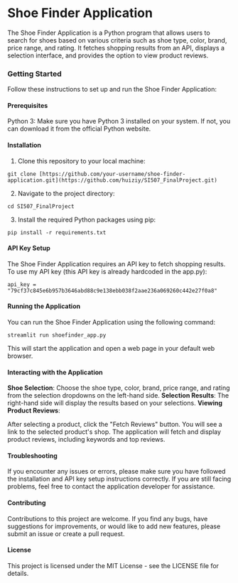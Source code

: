 

# Shoe Finder Application

The Shoe Finder Application is a Python program that allows users to search for shoes based on various criteria such as shoe type, color, brand, price range, and rating. It fetches shopping results from an API, displays a selection interface, and provides the option to view product reviews.

### Getting Started
Follow these instructions to set up and run the Shoe Finder Application:

#### Prerequisites

Python 3: Make sure you have Python 3 installed on your system. If not, you can download it from the official Python website.

#### Installation
1. Clone this repository to your local machine:
```
git clone [https://github.com/your-username/shoe-finder-application.git](https://github.com/huiziy/SI507_FinalProject.git)
```
2. Navigate to the project directory:
```  
cd SI507_FinalProject
```
3. Install the required Python packages using pip:
```
pip install -r requirements.txt
```
#### API Key Setup

The Shoe Finder Application requires an API key to fetch shopping results. To use my API key (this API key is already hardcoded in the app.py):
```
api_key = "79cf37c845e6b957b3646abd88c9e138ebb038f2aae236a069260c442e27f0a8"
```
#### Running the Application

You can run the Shoe Finder Application using the following command:
```
streamlit run shoefinder_app.py
```
This will start the application and open a web page in your default web browser.

#### Interacting with the Application

**Shoe Selection**: Choose the shoe type, color, brand, price range, and rating from the selection dropdowns on the left-hand side.
**Selection Results**: The right-hand side will display the results based on your selections.
**Viewing Product Reviews**:

After selecting a product, click the "Fetch Reviews" button.
You will see a link to the selected product's shop.
The application will fetch and display product reviews, including keywords and top reviews.

#### Troubleshooting
If you encounter any issues or errors, please make sure you have followed the installation and API key setup instructions correctly.
If you are still facing problems, feel free to contact the application developer for assistance.

#### Contributing
Contributions to this project are welcome. If you find any bugs, have suggestions for improvements, or would like to add new features, please submit an issue or create a pull request.

#### License
This project is licensed under the MIT License - see the LICENSE file for details.
